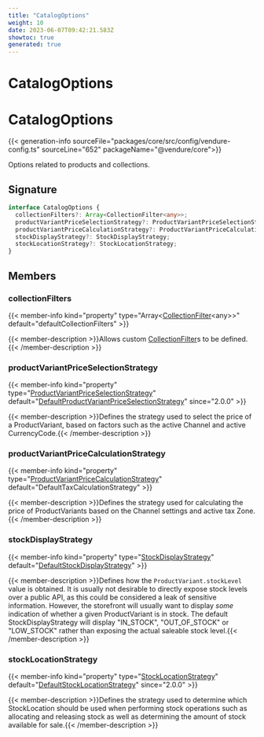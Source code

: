 ```yaml
---
title: "CatalogOptions"
weight: 10
date: 2023-06-07T09:42:21.583Z
showtoc: true
generated: true
---
```

<!-- This file was generated from the Vendure source. Do not modify. Instead, re-run the "docs:build" script -->

# CatalogOptions
<div class="symbol">


# CatalogOptions

{{< generation-info sourceFile="packages/core/src/config/vendure-config.ts" sourceLine="652" packageName="@vendure/core">}}

Options related to products and collections.

## Signature

```TypeScript
interface CatalogOptions {
  collectionFilters?: Array<CollectionFilter<any>>;
  productVariantPriceSelectionStrategy?: ProductVariantPriceSelectionStrategy;
  productVariantPriceCalculationStrategy?: ProductVariantPriceCalculationStrategy;
  stockDisplayStrategy?: StockDisplayStrategy;
  stockLocationStrategy?: StockLocationStrategy;
}
```
## Members

### collectionFilters

{{< member-info kind="property" type="Array&#60;<a href='/typescript-api/configuration/collection-filter#collectionfilter'>CollectionFilter</a>&#60;any&#62;&#62;" default="defaultCollectionFilters"  >}}

{{< member-description >}}Allows custom <a href='/typescript-api/configuration/collection-filter#collectionfilter'>CollectionFilter</a>s to be defined.{{< /member-description >}}

### productVariantPriceSelectionStrategy

{{< member-info kind="property" type="<a href='/typescript-api/configuration/product-variant-price-selection-strategy#productvariantpriceselectionstrategy'>ProductVariantPriceSelectionStrategy</a>" default="<a href='/typescript-api/configuration/product-variant-price-selection-strategy#defaultproductvariantpriceselectionstrategy'>DefaultProductVariantPriceSelectionStrategy</a>"  since="2.0.0" >}}

{{< member-description >}}Defines the strategy used to select the price of a ProductVariant, based on factors
such as the active Channel and active CurrencyCode.{{< /member-description >}}

### productVariantPriceCalculationStrategy

{{< member-info kind="property" type="<a href='/typescript-api/products-stock/product-variant-price-calculation-strategy#productvariantpricecalculationstrategy'>ProductVariantPriceCalculationStrategy</a>" default="DefaultTaxCalculationStrategy"  >}}

{{< member-description >}}Defines the strategy used for calculating the price of ProductVariants based
on the Channel settings and active tax Zone.{{< /member-description >}}

### stockDisplayStrategy

{{< member-info kind="property" type="<a href='/typescript-api/products-stock/stock-display-strategy#stockdisplaystrategy'>StockDisplayStrategy</a>" default="<a href='/typescript-api/products-stock/default-stock-display-strategy#defaultstockdisplaystrategy'>DefaultStockDisplayStrategy</a>"  >}}

{{< member-description >}}Defines how the `ProductVariant.stockLevel` value is obtained. It is usually not desirable
to directly expose stock levels over a public API, as this could be considered a leak of
sensitive information. However, the storefront will usually want to display _some_ indication
of whether a given ProductVariant is in stock. The default StockDisplayStrategy will
display "IN_STOCK", "OUT_OF_STOCK" or "LOW_STOCK" rather than exposing the actual saleable
stock level.{{< /member-description >}}

### stockLocationStrategy

{{< member-info kind="property" type="<a href='/typescript-api/products-stock/stock-location-strategy#stocklocationstrategy'>StockLocationStrategy</a>" default="<a href='/typescript-api/products-stock/default-stock-location-strategy#defaultstocklocationstrategy'>DefaultStockLocationStrategy</a>"  since="2.0.0" >}}

{{< member-description >}}Defines the strategy used to determine which StockLocation should be used when performing
stock operations such as allocating and releasing stock as well as determining the
amount of stock available for sale.{{< /member-description >}}


</div>
